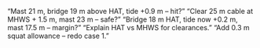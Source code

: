 “Mast 21 m, bridge 19 m above HAT, tide +0.9 m – hit?”
“Clear 25 m cable at MHWS + 1.5 m, mast 23 m – safe?”
“Bridge 18 m HAT, tide now +0.2 m, mast 17.5 m – margin?”
“Explain HAT vs MHWS for clearances.”
“Add 0.3 m squat allowance – redo case 1.”